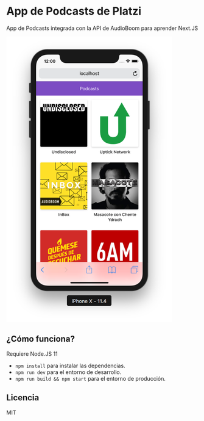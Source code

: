 # App de Podcasts de Platzi

App de Podcasts integrada con la API de AudioBoom para aprender Next.JS

![Captura de la App](./.readme-static/captura.png)

## ¿Cómo funciona?

Requiere Node.JS 11

* `npm install` para instalar las dependencias.
* `npm run dev` para el entorno de desarrollo.
* `npm run build && npm start` para el entorno de producción.

## Licencia

MIT